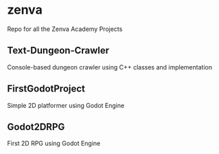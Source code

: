# zenva
Repo for all the Zenva Academy Projects

## Text-Dungeon-Crawler
Console-based dungeon crawler using C++ classes and implementation

## FirstGodotProject
Simple 2D platformer using Godot Engine

## Godot2DRPG
First 2D RPG using Godot Engine
